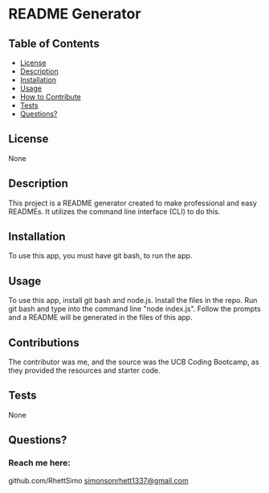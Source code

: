 # README Generator

  ## Table of Contents
  * [License](#license)
  * [Description](#description)
  * [Installation](#installation)
  * [Usage](#usage)
  * [How to Contribute](#how-to-contribute)
  * [Tests](#tests)
  * [Questions?](#questions)

  ## License
  None

  ## Description
  This project is a README generator created to make professional and easy READMEs. It utilizes the command line interface (CLI) to do this.

  ## Installation
  To use this app, you must have git bash, to run the app.

  ## Usage
  To use this app, install git bash and node.js. Install the files in the repo. Run git bash and type into the command line "node index.js". Follow the prompts and a README will be generated in the files of this app.

  ## Contributions  
  The contributor was me, and the source was the UCB Coding Bootcamp, as they provided the resources and starter code.

  ## Tests
  None

  ## Questions?
  ### Reach me here: 
  github.com/RhettSimo 
  simonsonrhett1337@gmail.com